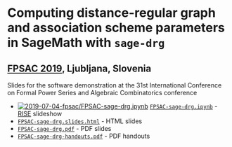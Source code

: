 # Computing distance-regular graph and association scheme parameters in SageMath with `sage-drg`

## [FPSAC 2019](http://fpsac2019.fmf.uni-lj.si/), Ljubljana, Slovenia

Slides for the software demonstration at the 31st International Conference on Formal Power Series and Algebraic Combinatorics conference

* [![2019-07-04-fpsac/FPSAC-sage-drg.ipynb](https://mybinder.org/badge.svg)](https://mybinder.org/v2/gh/jaanos/sage-drg/master?filepath=jupyter/2019-07-04-fpsac/FPSAC-sage-drg.ipynb) [`FPSAC-sage-drg.ipynb`](FPSAC-sage-drg.ipynb) - [RISE](https://github.com/damianavila/RISE) slideshow
* [`FPSAC-sage-drg.slides.html`](FPSAC-sage-drg.slides.html) - HTML slides
* [`FPSAC-sage-drg.pdf`](FPSAC-sage-drg.pdf) - PDF slides
* [`FPSAC-sage-drg-handouts.pdf`](FPSAC-sage-drg-handouts.pdf) - PDF handouts
